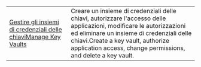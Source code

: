 |  |  |
|---------|---------|
| <span data-ttu-id="f8a0b-101">[Gestire gli insiemi di credenziali delle chiavi][1]</span><span class="sxs-lookup"><span data-stu-id="f8a0b-101">[Manage Key Vaults][1]</span></span> | <span data-ttu-id="f8a0b-102">Creare un insieme di credenziali delle chiavi, autorizzare l'accesso delle applicazioni, modificare le autorizzazioni ed eliminare un insieme di credenziali delle chiavi.</span><span class="sxs-lookup"><span data-stu-id="f8a0b-102">Create a key vault, authorize application access, change permissions, and delete a key vault.</span></span> |

[1]: https://azure.microsoft.com/resources/samples/key-vault-java-manage-key-vaults/
